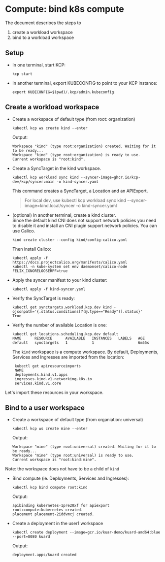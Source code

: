 # Compute: bind k8s compute

The document describes the steps to 
1. create a workload workspace 
2. bind to a workload workspace 

## Setup

- In one terminal, start KCP:
  
  ```shell
  kcp start
  ```

- In another terminal, export KUBECONFIG to point to your KCP instance: 

   ```shell
   export KUBECONFIG=$(pwd)/.kcp/admin.kubeconfig
   ```
  
## Create a workload workspace

- Create a workspace of default type (from root: organization)

   ```shell
   kubectl kcp ws create kind --enter
   ```

  Output:

   ```{ .bash .no-copy }
   Workspace "kind" (type root:organization) created. Waiting for it to be ready...
   Workspace "kind" (type root:organization) is ready to use.
   Current workspace is "root:kind".
   ```

- Create a SyncTarget in the kind workspace. 

    ```shell
    kubectl kcp workload sync kind --syncer-image=ghcr.io/kcp-dev/kcp/syncer:main -o kind-syncer.yaml
    ```

  This command creates a SyncTarget, a Location and an APIExport.

  > For local dev, use kubectl kcp workload sync kind --syncer-image=kind.local/syncer  -o kind-syncer.yaml

- (optional) In another terminal, create a kind cluster.  
  Since the default kind CNI does not support network policies you need to disable it and install
  an CNI plugin support network policies. You can use Calico.

   ```shell
   kind create cluster --config kind/config-calico.yaml
   ```

   Then install Calico:

   ```shell
   kubectl apply -f https://docs.projectcalico.org/manifests/calico.yaml
   kubectl -n kube-system set env daemonset/calico-node FELIX_IGNORELOOSERPF=true
   ```
 
- Apply the syncer manifest to your kind cluster:

  ```shell
  kubectl apply -f kind-syncer.yaml
  ```

- Verify the SyncTarget is ready:

  ```shell
  kubectl get synctargets.workload.kcp.dev kind -ojsonpath='{.status.conditions[?(@.type=="Ready")].status}'
  True
  ```
- Verify the number of available Location is one:

  ```shell
  kubectl get locations.scheduling.kcp.dev default
  NAME      RESOURCE      AVAILABLE   INSTANCES   LABELS   AGE
  default   synctargets   1           1                    6m55s
  ```

  The `kind` workspace is a compute workspace. By default, Deployments, Services
and Ingresses are imported from the location:

   ```shell 
    kubectl get apiresourceimports
    NAME
    deployments.kind.v1.apps
    ingresses.kind.v1.networking.k8s.io
    services.kind.v1.core
   ```

Let's import these resources in your workspace.

## Bind to a user workspace

- Create a workspace of default type (from organiation: universal)

   ```shell
   kubectl kcp ws create mine --enter
   ```

  Output:

   ```{ .bash .no-copy }
   Workspace "mine" (type root:universal) created. Waiting for it to be ready...
   Workspace "mine" (type root:universal) is ready to use.
   Current workspace is "root:kind:mine".
   ```
  
Note: the workspace does not have to be a child of `kind`

- Bind compute (ie. Deployments, Services and Ingresses):

   ```shell
   kubectl kcp bind compute root:kind
   ```

   Output:

  ```shell
  apibinding kubernetes-1pre20xf for apiexport root:compute:kubernetes created.
  placement placement-2iddvmcj created. 
  ``` 

- Create a deployment in the user1 workspace

  ```shell 
  kubectl create deployment --image=gcr.io/kuar-demo/kuard-amd64:blue --port=8080 kuard
  ```

  Output:

  ```shell
  deployment.apps/kuard created
  ```
